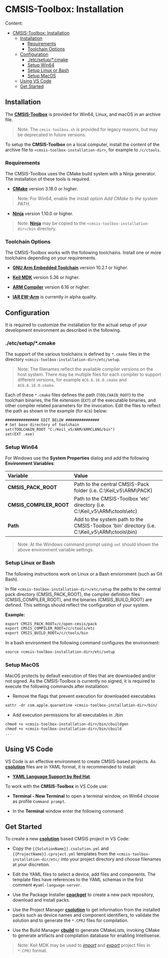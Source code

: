 # CMSIS-Toolbox: Installation

Content:

- [CMSIS-Toolbox: Installation](#cmsis-toolbox-installation)
  - [Installation](#installation)
    - [Requirements](#requirements)
    - [Toolchain Options](#toolchain-options)
  - [Configuration](#configuration)
    - [./etc/setup/\*.cmake](#etcsetupcmake)
    - [Setup Win64](#setup-win64)
    - [Setup Linux or Bash](#setup-linux-or-bash)
    - [Setup MacOS](#setup-macos)
  - [Using VS Code](#using-vs-code)
  - [Get Started](#get-started)
  

## Installation

The [**CMSIS-Toolbox**](https://github.com/Open-CMSIS-Pack/devtools/releases) is provided for Win64, Linux, and macOS in an archive file.
 > Note: The `cmsis-toolbox.sh` is provided for legacy reasons, but may be deprecated in future versions.

To setup the **CMSIS-Toolbox** on a local computer, install the content of the archive file to `<cmsis-toolbox-installation-dir>`, for example to `/c/ctools`.

### Requirements

The CMSIS-Toolbox uses the CMake build system with a Ninja generator. The installation of these tools is required.

- [**CMake**](https://cmake.org/download) version 3.18.0 or higher.
> Note: For Win64, enable the install option *Add CMake to the system PATH*.
> 
- [**Ninja**](https://github.com/ninja-build/ninja/releases) version 1.10.0 or higher.
> Note: [**Ninja**](https://github.com/ninja-build/ninja/releases) may be copied to the `<cmsis-toolbox-installation-dir>/bin` directory.

### Toolchain Options

The CMSIS-Toolbox works with the following toolchains. Install one or more toolchains depending on your requirements.

- [**GNU Arm Embedded Toolchain**](https://developer.arm.com/tools-and-software/open-source-software/developer-tools/gnu-toolchain/gnu-rm/downloads) version 10.2.1 or higher.

- [**Keil MDK**](http://www.keil.com/mdk5/install) version 5.36 or higher.

- [**ARM Compiler**](https://developer.arm.com/tools-and-software/embedded/arm-compiler/downloads/version-6) version 6.16 or higher.

- [**IAR EW-Arm**](https://www.iar.com/products/architectures/arm/iar-embedded-workbench-for-arm/) is currently in alpha quality.

## Configuration

It is required to customize the installation for the actual setup of your development environment as described in the following.

### ./etc/setup/\*.cmake

The support of the various toolchains is defined by `*.cmake` files in the directory `<cmsis-toolbox-installation-dir>/etc/setup`.

> Note: The filenames reflect the available compiler versions on the host system.  There may be multiple files for each compiler to support different versions, for example `AC6.6.16.0.cmake` and `AC6.6.18.0.cmake`.

Each of these `*.cmake` files defines the path (`TOOLCHAIN_ROOT`) to the toolchain binaries, the file extension (`EXT`) of the executable binaries, and other compiler related parameters for the invocation. Edit the files to reflect the path as shown in the example (for `AC6`) below:

```txt
############### EDIT BELOW ###############
# Set base directory of toolchain
set(TOOLCHAIN_ROOT "C:/Keil_v5/ARM/ARMCLANG/bin")
set(EXT .exe)
```

### Setup Win64

For Windows use the **System Properties** dialog and add the following **Environment Variables**:

Variable                 | Value
:------------------------|:---------------
**CMSIS_PACK_ROOT**      | Path to the central CMSIS-Pack folder (i.e. C:\Keil_v5\ARM\PACK)
**CMSIS_COMPILER_ROOT**  | Path to the CMSIS-Toolbox 'etc' directory (i.e. C:\Keil_v5\ARM\ctools\etc)
**Path**                 | Add to the system path to the CMSIS-Toolbox 'bin' directory (i.e. C:\Keil_v5\ARM\ctools\bin)

>Note: At the Windows command prompt using `set` should shown the above environment variable settings.

### Setup Linux or Bash

The following instructions work on Linux or a Bash enviornment (such as Git Bash).

In file `<cmsis-toolbox-installation-dir>/etc/setup` the paths to the central pack directory (CMSIS_PACK_ROOT), the compiler definition files (CMSIS_COMPILER_ROOT), and the binaries (CMSIS_BUILD_ROOT) are defined.
This settings should reflect the configuration of your system. 

**Example:**
```txt
export CMSIS_PACK_ROOT=/c/open-cmsis/pack
export CMSIS_COMPILER_ROOT=/c/ctools/etc
export CMSIS_BUILD_ROOT=/c/ctools/bin
```

In a bash environment the following command configures the environment:
```txt
source <cmsis-toolbox-installation-dir>/etc/setup
```

### Setup MacOS

MacOS protects by default execution of files that are downloaded and/or not signed. As the CMSIS-Toolbox is currently no signed, it is required to execute the following commands after installation:

- Remove the flags that prevent execution for downloaded executables
```txt
xattr -dr com.apple.quarantine <cmsis-toolbox-installation-dir>/bin/
```
  - Add execution permissions for all executables in ./bin
```txt
chmod +x <cmsis-toolbox-installation-dir>/bin/cbuildgen
chmod +x <cmsis-toolbox-installation-dir>/bin/cbuild
...
```

## Using VS Code

VS Code is an effective environment to create CMSIS-based projects.  As [**csolution**](../../projmgr/docs/Manual/Overview.md) files are in YAML format, it is recommended to install:

- [**YAML Language Support by Red Hat**](https://marketplace.visualstudio.com/items?itemName=redhat.vscode-yaml).

To work with the **CMSIS-Toolbox** in VS Code use:

- **Terminal - New Terminal** to open a terminal window, on Win64 choose as profile `Command prompt`.

- In the **Terminal** window enter the following command:

## Get Started

To create a new [**csolution**](projmgr/docs/Manual/Overview.md) based CMSIS project in VS Code:

- Copy the `{{SolutionName}}.csolution.yml` and `{{ProjectName}}.cproject.yml` templates from the `<cmsis-toolbox-installation-dir/etc/` into your project directory and choose filenames at your discretion.

- Edit the YAML files to select a device, add files and components. The template files have references to the YAML schemas in the first comment `#yaml-language-server`.

- Use the Package Installer [**cpackget**](../../cpackget/docs/cpackget.md) to create a new pack repository, download and install packs.

- Use the Project Manager [**csolution**](../../projmgr/docs/Manual/Overview.md) to get information from the installed packs such as device names and component identifiers, to validate the solution and to generate the `*.CPRJ` files for compilation.

- Use the Build Manager [**cbuild**](../../buildmgr/docs/cbuild.md) to generate CMakeLists, invoking CMake to generate artifacts and compilation database for enabling Intellisense.

>Note: Keil MDK may be used to [*import*](https://www.keil.com/support/man/docs/uv4/uv4_ui_import.htm) and [*export*](https://www.keil.com/support/man/docs/uv4/uv4_ui_export.htm) project files in `*.CPRJ` format.
